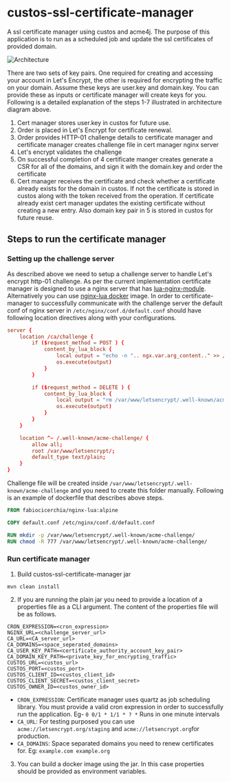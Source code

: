 # custos-ssl-certificate-manager

A ssl certificate manager using custos and acme4j. The purpose of this application is to run as a scheduled job and 
update the ssl certificates of provided domain.

![Architecture](https://i.ibb.co/xswjXnG/ssl-certificate-manager-1.png)

There are two sets of key pairs. One required for creating and accessing your account in Let's Encrypt, the other is 
required for encrypting the traffic on your domain. Assume these keys are user.key and domain.key. You can provide 
these as inputs or certificate manager will create keys for you. Following is a detailed explanation of the steps 1-7 
illustrated in architecture diagram above.

1. Cert manager stores user.key in custos for future use.
2. Order is placed in Let's Encrypt for certificate renewal.
3. Order provides HTTP-01 challenge details to certificate manager and certificate manager creates challenge file in 
   cert manager nginx server
4. Let's encrypt validates the challenge
5. On successful completion of 4 certificate manger creates generate a CSR for all of the domains, and sign it with the 
   domain.key and order the certificate
6. Cert manager receives the certificate and check whether a certificate already exists for the domain in custos. 
   If not the certificate is stored in custos along with the token received from the operation. If certificate 
   already exist cert manager updates the existing certificate without creating a new entry. Also domain key pair 
   in 5 is stored in custos for future reuse.
   
## Steps to run the certificate manager

### Setting up the challenge server

As described above we need to setup a challenge server to handle Let's encrypt http-01 challenge. As per the current 
implementation certificate manager is designed to use a nginx server that has [lua-nginx-module](https://github.com/openresty/stream-lua-nginx-module). Alternatively you can use [nginx-lua docker](https://github.com/fabiocicerchia/nginx-lua) image.
In order to certificate-manager to successfully communicate with the challenge server the default conf of nginx server 
in `/etc/nginx/conf.d/default.conf` should have following location directives along with your configurations.

```conf
server {
    location /ca/challenge {
        if ($request_method = POST ) {
            content_by_lua_block {
                local output = "echo -n ".. ngx.var.arg_content.." >> /var/www/letsencrypt/.well-known/acme-challenge/".. ngx.var.arg_file
                os.execute(output)
            }
        }

        if ($request_method = DELETE ) {
            content_by_lua_block {
                local output = "rm /var/www/letsencrypt/.well-known/acme-challenge/".. ngx.var.arg_file
                os.execute(output)
            }
        }
    }

    location ^~ /.well-known/acme-challenge/ {
        allow all;
        root /var/www/letsencrypt/;
        default_type text/plain;
    }
}
```

Challenge file will be created inside `/var/www/letsencrypt/.well-known/acme-challenge` and you need to create this 
folder manually. Following is an example of dockerfile that describes above steps. 

```Dockerfile
FROM fabiocicerchia/nginx-lua:alpine

COPY default.conf /etc/nginx/conf.d/default.conf

RUN mkdir -p /var/www/letsencrypt/.well-known/acme-challenge/
RUN chmod -R 777 /var/www/letsencrypt/.well-known/acme-challenge/
```

### Run certificate manager

1. Build custos-ssl-certificate-manager jar

`mvn clean install`

2. If you are running the plain jar you need to provide a location of a properties file as a CLI argument. The 
   content of the properties file will be as follows.

```properties
CRON_EXPRESSION=<cron_expression>
NGINX_URL=<challenge_server_url>
CA_URL=<CA_server_url>
CA_DOMAINS=<space_seperated_domains>
CA_USER_KEY_PATH=<certificate_authority_account_key_pair>
CA_DOMAIN_KEY_PATH=<private_key_for_encrypting_traffic>
CUSTOS_URL=<custos_url>
CUSTOS_PORT=<custos_port>
CUSTOS_CLIENT_ID=<custos_client_id>
CUSTOS_CLIENT_SECRET=<custos_client_secret>
CUSTOS_OWNER_ID=<custos_owner_id>
```
- `CRON_EXPRESSION`: Certificate manager uses quartz as job scheduling library. You must provide a valid cron 
  expression in order to successfully run the application. Eg- `0 0/1 * 1/1 * ? *` Runs in one minute intervals
- `CA_URL`: For testing purposed you can use `acme://letsencrypt.org/staging` and `acme://letsencrypt.org`for 
  production.
- `CA_DOMAINS`: Space separated domains you need to renew certificates for. Eg: `example.com example.org`

3. You can build a docker image using the jar. In this case properties should be provided as environment variables.